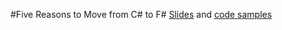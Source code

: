#Five Reasons to Move from C# to F#
[Slides](https://github.com/jorgef/fivereasons/blob/master/FiveReasons.pptx?raw=true) and [code samples](https://github.com/jorgef/fivereasons/tree/master/FSharp)
